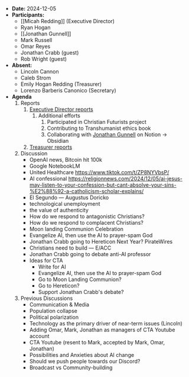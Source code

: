 - **Date:** 2024-12-05
- **Participants:**
    - [[Micah Redding]] (Executive Director)
    - Ryan Hogan
    - [[Jonathan Gunnell]]
    - Mark Russell
    - Omar Reyes
	- Jonathan Crabb (guest)
	- Rob Wright (guest)
- **Absent:**
    - Lincoln Cannon
	- Caleb Strom
    - Emily Hogan Redding (Treasurer)
    - Lorenzo Barberis Canonico (Secretary)
- **Agenda**
    1. Reports
        1. [Executive Director reports](https://www.christiantranshumanism.org/reports/membership)
	        1. Additional efforts
		        1. Participated in Christian Futurists project
		        2. Contributing to Transhumanist ethics book
		        3. Collaborating with [Jonathan Gunnell](Jonathan%20Gunnell) on Notion -> Obsidian
        2. [Treasurer reports](https://www.christiantranshumanism.org/reports/treasurer)
	2. Discussion
		- OpenAI news, Bitcoin hit 100k
		- Google NotebookLM
		- United Healthcare https://www.tiktok.com/t/ZP8NYVbsP/
		- AI confessional https://religionnews.com/2024/12/05/ai-jesus-may-listen-to-your-confession-but-cant-absolve-your-sins-%E2%88%92-a-catholicism-scholar-explains/
		- El Segundo — Augustus Doricko
		- technological unemployment
		- the value of authenticity
		- How do we respond to antagonistic Christians?
		- How do we respond to complacent Christians?
		- Moon landing Communion Celebration
		- Evangelize AI, then use the AI to prayer-spam God
		- Jonathan Crabb going to Hereticon Next Year? PirateWires
		- Christians need to build — E/ACC
		- Jonathan Crabb going to debate anti-AI professor
		- Ideas for CTA
			- Write for AI
			- Evangelize AI, then use the AI to prayer-spam God
			- Go to Moon Landing Communion?
			- Go to Hereticon?
			- Support Jonathan Crabb's debate?
	3. Previous Discussions
        - Communication & Media
        - Population collapse
        - Political polarization
        - Technology as the primary driver of near-term issues (Lincoln)
        - Adding Omar, Mark, Jonathan as managers of CTA Youtube account
        - CTA Youtube (resent to Mark, accepted by Mark, Omar, Jonathan)
        - Possibilities and Anxieties about AI change 
		- Should we push people towards our Discord?
		- Broadcast vs Community-building

